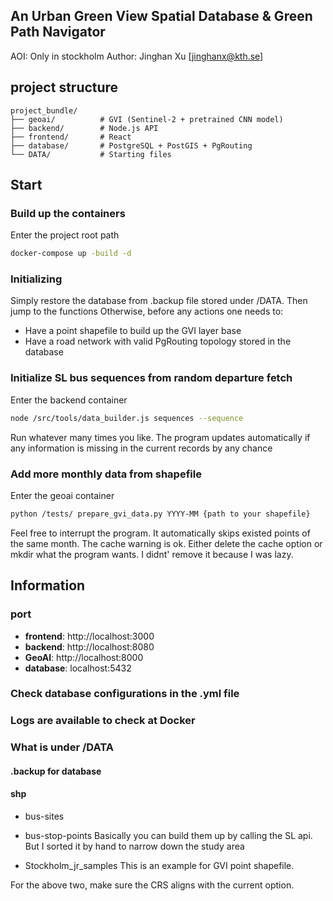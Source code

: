 ## An Urban Green View Spatial Database & Green Path Navigator
AOI: Only in stockholm
Author: Jinghan Xu [jinghanx@kth.se]
## project structure

```
project_bundle/
├── geoai/          # GVI (Sentinel-2 + pretrained CNN model)
├── backend/        # Node.js API 
├── frontend/       # React
├── database/       # PostgreSQL + PostGIS + PgRouting
└── DATA/           # Starting files
```

## Start

### Build up the containers
Enter the project root path
```bash
docker-compose up -build -d
```
### Initializing
Simply restore the database from .backup file stored under /DATA. Then jump to the functions
Otherwise, before any actions one needs to:
- Have a point shapefile to build up the GVI layer base
- Have a road network with valid PgRouting topology stored in the database

### Initialize SL bus sequences from random departure fetch
Enter the backend container
```bash
node /src/tools/data_builder.js sequences --sequence
```
Run whatever many times you like. The program updates automatically if any information is missing in the current records by any chance

### Add more monthly data from shapefile
Enter the geoai container
```bash
python /tests/ prepare_gvi_data.py YYYY-MM {path to your shapefile}
```
Feel free to interrupt the program. It automatically skips existed points of the same month.
The cache warning is ok. Either delete the cache option or mkdir what the program wants. I didnt' remove it because I was lazy.

## Information
### port

- **frontend**: http://localhost:3000
- **backend**: http://localhost:8080
- **GeoAI**: http://localhost:8000
- **database**: localhost:5432

### Check database configurations in the .yml file

### Logs are available to check at Docker 

### What is under /DATA
#### .backup for database
#### shp
- bus-sites
- bus-stop-points
Basically you can build them up by calling the SL api. But I sorted it by hand to narrow down the study area

- Stockholm_jr_samples
This is an example for GVI point shapefile. 

For the above two, make sure the CRS aligns with the current option.
